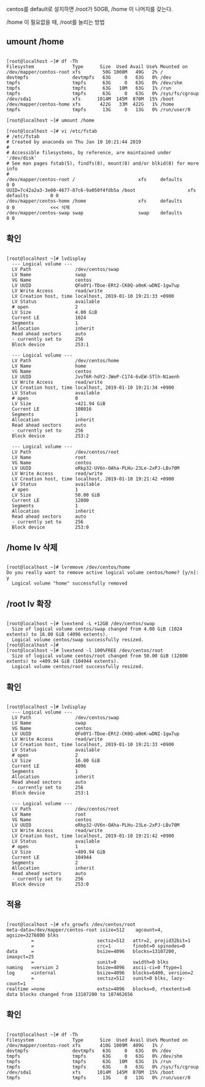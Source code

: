 centos를 default로 설치하면 /root가 50GB, /home 이 나머지를 갖는다.

/home 이 필요없을 때, /root를 늘리는 방법

## umount /home
<pre><code>
[root@localhost ~]# df -Th
Filesystem              Type      Size  Used Avail Use% Mounted on
/dev/mapper/centos-root xfs        50G 1008M   49G   2% /
devtmpfs                devtmpfs   63G     0   63G   0% /dev
tmpfs                   tmpfs      63G     0   63G   0% /dev/shm
tmpfs                   tmpfs      63G   10M   63G   1% /run
tmpfs                   tmpfs      63G     0   63G   0% /sys/fs/cgroup
/dev/sda1               xfs      1014M  145M  870M  15% /boot
/dev/mapper/centos-home xfs       422G   33M  422G   1% /home
tmpfs                   tmpfs      13G     0   13G   0% /run/user/0

[root@localhost ~]# umount /home

[root@localhost ~]# vi /etc/fstab
# /etc/fstab
# Created by anaconda on Thu Jan 10 10:21:44 2019
#
# Accessible filesystems, by reference, are maintained under '/dev/disk'
# See man pages fstab(5), findfs(8), mount(8) and/or blkid(8) for more info
#
/dev/mapper/centos-root /                       xfs     defaults        0 0
UUID=7c42a2a3-3e00-4677-87c6-9a050f4fdb5a /boot                   xfs     defaults        0 0
/dev/mapper/centos-home /home                   xfs     defaults        0 0             <<< 삭제
/dev/mapper/centos-swap swap                    swap    defaults        0 0
</pre></code>

## 확인
<pre><code>
[root@localhost ~]# lvdisplay
  --- Logical volume ---
  LV Path                /dev/centos/swap
  LV Name                swap
  VG Name                centos
  LV UUID                QFo0Y1-TDoe-ERt2-CK0Q-a0eK-wDNI-1gw7up
  LV Write Access        read/write
  LV Creation host, time localhost, 2019-01-10 19:21:33 +0900
  LV Status              available
  # open                 2
  LV Size                4.00 GiB
  Current LE             1024
  Segments               1
  Allocation             inherit
  Read ahead sectors     auto
  - currently set to     256
  Block device           253:1
   
  --- Logical volume ---
  LV Path                /dev/centos/home
  LV Name                home
  VG Name                centos
  LV UUID                JvvT6R-hdY2-JWeP-C174-6vEW-STlh-N1aenh
  LV Write Access        read/write
  LV Creation host, time localhost, 2019-01-10 19:21:34 +0900
  LV Status              available
  # open                 0
  LV Size                <421.94 GiB
  Current LE             108016
  Segments               1
  Allocation             inherit
  Read ahead sectors     auto
  - currently set to     256
  Block device           253:2
   
  --- Logical volume ---
  LV Path                /dev/centos/root
  LV Name                root
  VG Name                centos
  LV UUID                oRkp32-UV6n-OAha-PLHu-23Le-2xPJ-LBv70M
  LV Write Access        read/write
  LV Creation host, time localhost, 2019-01-10 19:21:42 +0900
  LV Status              available
  # open                 1
  LV Size                50.00 GiB
  Current LE             12800
  Segments               1
  Allocation             inherit
  Read ahead sectors     auto
  - currently set to     256
  Block device           253:0
</pre></code>
  
## /home lv 삭제
<pre><code>
[root@localhost ~]# lvremove /dev/centos/home
Do you really want to remove active logical volume centos/home? [y/n]: y
  Logical volume "home" successfully removed
</pre></code>

## /root lv 확장
<pre><code>
[root@localhost ~]# lvextend -L +12GB /dev/centos/swap
  Size of logical volume centos/swap changed from 4.00 GiB (1024 extents) to 16.00 GiB (4096 extents).
  Logical volume centos/swap successfully resized.
[root@localhost ~]# 
[root@localhost ~]# lvextend -l 100%FREE /dev/centos/root
  Size of logical volume centos/root changed from 50.00 GiB (12800 extents) to <409.94 GiB (104944 extents).
  Logical volume centos/root successfully resized.
</pre></code>

## 확인
<pre><code>
[root@localhost ~]# lvdisplay
  --- Logical volume ---
  LV Path                /dev/centos/swap
  LV Name                swap
  VG Name                centos
  LV UUID                QFo0Y1-TDoe-ERt2-CK0Q-a0eK-wDNI-1gw7up
  LV Write Access        read/write
  LV Creation host, time localhost, 2019-01-10 19:21:33 +0900
  LV Status              available
  # open                 2
  LV Size                16.00 GiB
  Current LE             4096
  Segments               1
  Allocation             inherit
  Read ahead sectors     auto
  - currently set to     256
  Block device           253:1
   
  --- Logical volume ---
  LV Path                /dev/centos/root
  LV Name                root
  VG Name                centos
  LV UUID                oRkp32-UV6n-OAha-PLHu-23Le-2xPJ-LBv70M
  LV Write Access        read/write
  LV Creation host, time localhost, 2019-01-10 19:21:42 +0900
  LV Status              available
  # open                 1
  LV Size                <409.94 GiB
  Current LE             104944
  Segments               2
  Allocation             inherit
  Read ahead sectors     auto
  - currently set to     256
  Block device           253:0
</pre></code>

## 적용
<pre><code>
[root@localhost ~]# xfs_growfs /dev/centos/root
meta-data=/dev/mapper/centos-root isize=512    agcount=4, agsize=3276800 blks
         =                       sectsz=512   attr=2, projid32bit=1
         =                       crc=1        finobt=0 spinodes=0
data     =                       bsize=4096   blocks=13107200, imaxpct=25
         =                       sunit=0      swidth=0 blks
naming   =version 2              bsize=4096   ascii-ci=0 ftype=1
log      =internal               bsize=4096   blocks=6400, version=2
         =                       sectsz=512   sunit=0 blks, lazy-count=1
realtime =none                   extsz=4096   blocks=0, rtextents=0
data blocks changed from 13107200 to 107462656
</pre></code>

## 확인
<pre><code>
[root@localhost ~]# df -Th
Filesystem              Type      Size  Used Avail Use% Mounted on
/dev/mapper/centos-root xfs       410G 1009M  409G   1% /
devtmpfs                devtmpfs   63G     0   63G   0% /dev
tmpfs                   tmpfs      63G     0   63G   0% /dev/shm
tmpfs                   tmpfs      63G   10M   63G   1% /run
tmpfs                   tmpfs      63G     0   63G   0% /sys/fs/cgroup
/dev/sda1               xfs      1014M  145M  870M  15% /boot
tmpfs                   tmpfs      13G     0   13G   0% /run/user/0
</pre></code>
